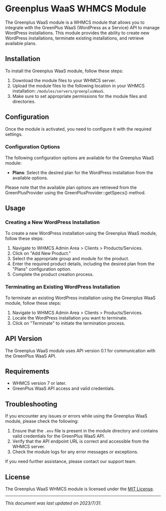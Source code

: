 # Greenplus WaaS WHMCS Module

The Greenplus WaaS module is a WHMCS module that allows you to integrate with the GreenPlus WaaS (WordPress as a Service) API to manage WordPress installations. This module provides the ability to create new WordPress installations, terminate existing installations, and retrieve available plans.

## Installation

To install the Greenplus WaaS module, follow these steps:

1. Download the module files to your WHMCS server.
2. Upload the module files to the following location in your WHMCS installation: `/modules/servers/greenplusWaaS`.
3. Make sure to set appropriate permissions for the module files and directories.

## Configuration

Once the module is activated, you need to configure it with the required settings.

### Configuration Options

The following configuration options are available for the Greenplus WaaS module:

- **Plans**: Select the desired plan for the WordPress installation from the available options.

Please note that the available plan options are retrieved from the GreenPlusProvider using the GreenPlusProvider::getSpecs() method.

## Usage

### Creating a New WordPress Installation

To create a new WordPress installation using the Greenplus WaaS module, follow these steps:

1. Navigate to WHMCS Admin Area > Clients > Products/Services.
2. Click on "Add New Product."
3. Select the appropriate group and module for the product.
4. Enter the required product details, including the desired plan from the "Plans" configuration option.
5. Complete the product creation process.

### Terminating an Existing WordPress Installation

To terminate an existing WordPress installation using the Greenplus WaaS module, follow these steps:

1. Navigate to WHMCS Admin Area > Clients > Products/Services.
2. Locate the WordPress installation you want to terminate.
3. Click on "Terminate" to initiate the termination process.

## API Version

The Greenplus WaaS module uses API version 0.1 for communication with the GreenPlus WaaS API.

## Requirements

- WHMCS version 7 or later.
- GreenPlus WaaS API access and valid credentials.

## Troubleshooting

If you encounter any issues or errors while using the Greenplus WaaS module, please check the following:

1. Ensure that the `.env` file is present in the module directory and contains valid credentials for the GreenPlus WaaS API.
2. Verify that the API endpoint URL is correct and accessible from the WHMCS server.
3. Check the module logs for any error messages or exceptions.

If you need further assistance, please contact our support team.

## License

The Greenplus WaaS WHMCS module is licensed under the [MIT License](LICENSE).

---
_This document was last updated on 2023/7/31._
